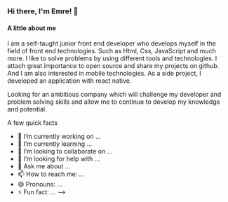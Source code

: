 ### Hi there, I'm Emre! 👋

#### A little about me

I am a self-taught  junior front end developer who develops myself in the field of front end technologies. Such as Html, Css, JavaScript and much more. I like to solve problems by using different tools and technologies. I attach great importance to open source and share my projects on github.  And I am also interested in mobile technologies. As a side project, I developed an application with react native.

Looking for an ambitious company which will challenge my developer and problem solving skills and allow me to continue to develop my knowledge and potential.


A few quick facts

- 🔭 I’m currently working on ...
- 🌱 I’m currently learning ...
- 👯 I’m looking to collaborate on ...
- 🤔 I’m looking for help with ...
- 💬 Ask me about ...
- 📫 How to reach me: ...
- 😄 Pronouns: ...
- ⚡ Fun fact: ...
-->
